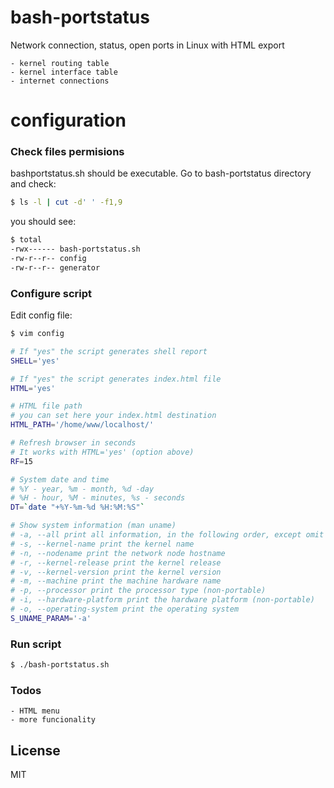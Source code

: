 # bash-portstatus

Network connection, status, open ports in Linux with HTML export

	- kernel routing table
	- kernel interface table
	- internet connections

# configuration

### Check files permisions

bashportstatus.sh should be executable.
Go to bash-portstatus directory and check:

```sh
$ ls -l | cut -d' ' -f1,9
```

you should see:

```sh
$ total
-rwx------ bash-portstatus.sh
-rw-r--r-- config
-rw-r--r-- generator
```

### Configure script

Edit config file:

```sh
$ vim config
```

```sh
# If "yes" the script generates shell report
SHELL='yes'

# If "yes" the script generates index.html file
HTML='yes'

# HTML file path 
# you can set here your index.html destination
HTML_PATH='/home/www/localhost/'

# Refresh browser in seconds
# It works with HTML='yes' (option above)
RF=15

# System date and time
# %Y - year, %m - month, %d -day
# %H - hour, %M - minutes, %s - seconds
DT=`date "+%Y-%m-%d %H:%M:%S"`

# Show system information (man uname)
# -a, --all print all information, in the following order, except omit -p and -i if unknown:
# -s, --kernel-name print the kernel name
# -n, --nodename print the network node hostname
# -r, --kernel-release print the kernel release
# -v, --kernel-version print the kernel version
# -m, --machine print the machine hardware name
# -p, --processor print the processor type (non-portable)
# -i, --hardware-platform print the hardware platform (non-portable)
# -o, --operating-system print the operating system
S_UNAME_PARAM='-a'
```

### Run script

```sh
$ ./bash-portstatus.sh
```

### Todos

	- HTML menu
	- more funcionality

License
----

MIT


